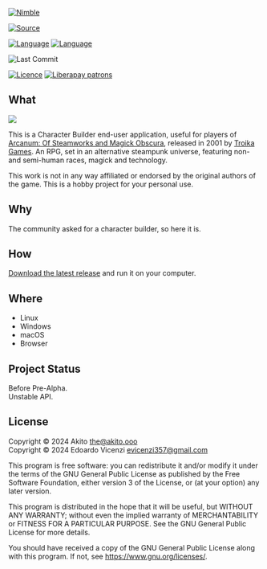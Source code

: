 [![Nimble](https://raw.githubusercontent.com/yglukhov/nimble-tag/master/nimble.png)](https://nimble.directory/pkg/terel)

[![Source](https://img.shields.io/badge/project-source-2a2f33?style=plastic)](https://github.com/Zygmate/terel)

[![Language](https://img.shields.io/badge/Nim-orange.svg?style=plastic&logo=Nim)](https://nim-lang.org/) [![Language](https://img.shields.io/badge/JavaScript-blue?logo=javascript)](https://nim-lang.org/)

![Last Commit](https://img.shields.io/github/last-commit/theAkito/terel?style=plastic)

[![Licence](https://img.shields.io/badge/license-GPL--3.0-informational?style=plastic)](https://www.gnu.org/licenses/gpl-3.0.txt)
[![Liberapay patrons](https://img.shields.io/liberapay/patrons/Akito?style=plastic)](https://liberapay.com/Akito/)

## What

![](https://static.wikia.nocookie.net/arcanum/images/5/58/Arcanum1.png/revision/latest?cb=20140626115559)

This is a Character Builder end-user application, useful for players of [Arcanum: Of Steamworks and Magick Obscura](https://arcanum.fandom.com/wiki/Arcanum:_Of_Steamworks_and_Magick_Obscura_Wiki), released in 2001 by [Troika Games](https://web.archive.org/web/20050728000806/http://www.troikagames.com/). An RPG, set in an alternative steampunk universe, featuring non- and semi-human races, magick and technology.

This work is not in any way affiliated or endorsed by the original authors of the game. This is a hobby project for your personal use.

## Why
The community asked for a character builder, so here it is.

## How
[Download the latest release](https://github.com/Zygmate/terel/releases/latest) and run it on your computer.

## Where
* Linux
* Windows
* macOS
* Browser

## Project Status
Before Pre-Alpha.\
Unstable API.


## License
Copyright © 2024  Akito <the@akito.ooo>\
Copyright © 2024  Edoardo Vicenzi <evicenzi357@gmail.com>

This program is free software: you can redistribute it and/or modify
it under the terms of the GNU General Public License as published by
the Free Software Foundation, either version 3 of the License, or
(at your option) any later version.

This program is distributed in the hope that it will be useful,
but WITHOUT ANY WARRANTY; without even the implied warranty of
MERCHANTABILITY or FITNESS FOR A PARTICULAR PURPOSE.  See the
GNU General Public License for more details.

You should have received a copy of the GNU General Public License
along with this program.  If not, see <https://www.gnu.org/licenses/>.